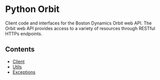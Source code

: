 <!--
Copyright (c) 2023 Boston Dynamics, Inc.  All rights reserved.

Downloading, reproducing, distributing or otherwise using the SDK Software
is subject to the terms and conditions of the Boston Dynamics Software
Development Kit License (20191101-BDSDK-SL).
-->

# Python Orbit

Client code and interfaces for the Boston Dynamics Orbit web API.
The Orbit web API provides access to a variety of resources through RESTful HTTPs endpoints.

## Contents

- [Client](client)
- [Utils](utils)
- [Exceptions](exceptions)
